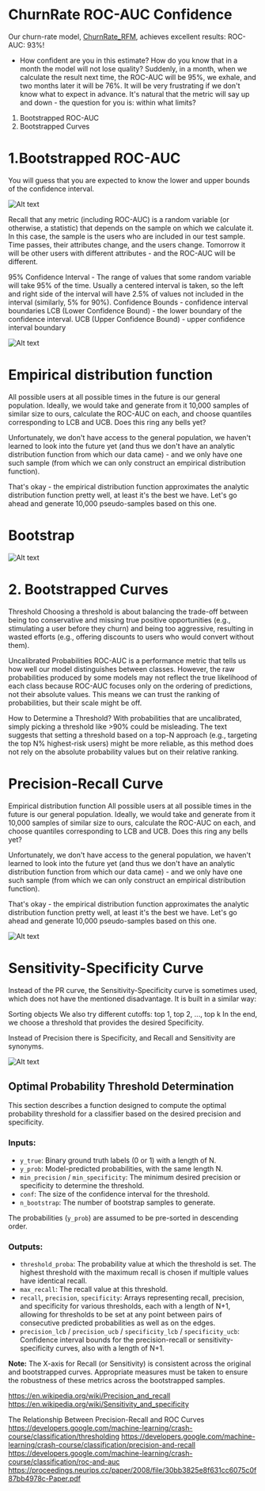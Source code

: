 # ChurnRate ROC-AUC Confidence

Our churn-rate model, [ChurnRate_RFM](https://github.com/apovalov/ChurnRate_RFM), achieves excellent results: ROC-AUC: 93%!


- How confident are you in this estimate? How do you know that in a month the model will not lose quality? Suddenly, in a month, when we calculate the result next time, the ROC-AUC will be 95%, we exhale, and two months later it will be 76%. It will be very frustrating if we don't know what to expect in advance. It's natural that the metric will say up and down - the question for you is: within what limits?

1. Bootstrapped ROC-AUC
2. Bootstrapped Curves


# 1.Bootstrapped ROC-AUC


You will guess that you are expected to know the lower and upper bounds of the confidence interval.

![Alt text](/img/image.png)

Recall that any metric (including ROC-AUC) is a random variable (or otherwise, a statistic) that depends on the sample on which we calculate it. In this case, the sample is the users who are included in our test sample. Time passes, their attributes change, and the users change. Tomorrow it will be other users with different attributes - and the ROC-AUC will be different.

95% Confidence Interval - The range of values that some random variable will take 95% of the time. Usually a centered interval is taken, so the left and right side of the interval will have 2.5% of values not included in the interval (similarly, 5% for 90%).
Confidence Bounds - confidence interval boundaries
LCB (Lower Confidence Bound) - the lower boundary of the confidence interval.
UCB (Upper Confidence Bound) - upper confidence interval boundary

![Alt text](/img/image-1.png)

# Empirical distribution function

All possible users at all possible times in the future is our general population.  Ideally, we would take and generate from it 10,000 samples of similar size to ours, calculate the ROC-AUC on each, and choose quantiles corresponding to LCB and UCB. Does this ring any bells yet?

Unfortunately, we don't have access to the general population, we haven't learned to look into the future yet (and thus we don't have an analytic distribution function from which our data came) - and we only have one such sample (from which we can only construct an empirical distribution function).

That's okay - the empirical distribution function approximates the analytic distribution function pretty well, at least it's the best we have. Let's go ahead and generate 10,000 pseudo-samples based on this one.

# Bootstrap

![Alt text](/img/image-2.png)


# 2. Bootstrapped Curves

Threshold
Choosing a threshold is about balancing the trade-off between being too conservative and missing true positive opportunities (e.g., stimulating a user before they churn) and being too aggressive, resulting in wasted efforts (e.g., offering discounts to users who would convert without them).

Uncalibrated Probabilities
ROC-AUC is a performance metric that tells us how well our model distinguishes between classes. However, the raw probabilities produced by some models may not reflect the true likelihood of each class because ROC-AUC focuses only on the ordering of predictions, not their absolute values. This means we can trust the ranking of probabilities, but their scale might be off.

How to Determine a Threshold?
With probabilities that are uncalibrated, simply picking a threshold like >90% could be misleading. The text suggests that setting a threshold based on a top-N approach (e.g., targeting the top N% highest-risk users) might be more reliable, as this method does not rely on the absolute probability values but on their relative ranking.

# Precision-Recall Curve

Empirical distribution function
All possible users at all possible times in the future is our general population.  Ideally, we would take and generate from it 10,000 samples of similar size to ours, calculate the ROC-AUC on each, and choose quantiles corresponding to LCB and UCB. Does this ring any bells yet?

Unfortunately, we don't have access to the general population, we haven't learned to look into the future yet (and thus we don't have an analytic distribution function from which our data came) - and we only have one such sample (from which we can only construct an empirical distribution function).

That's okay - the empirical distribution function approximates the analytic distribution function pretty well, at least it's the best we have. Let's go ahead and generate 10,000 pseudo-samples based on this one.

![Alt text](/img/image-3.png)

# Sensitivity-Specificity Curve

Instead of the PR curve, the Sensitivity-Specificity curve is sometimes used, which does not have the mentioned disadvantage. It is built in a similar way:

Sorting objects
We also try different cutoffs: top 1, top 2, ..., top k
In the end, we choose a threshold that provides the desired Specificity.

Instead of Precision there is Specificity, and Recall and Sensitivity are synonyms.

![Alt text](/img/image-4.png)

## Optimal Probability Threshold Determination

This section describes a function designed to compute the optimal probability threshold for a classifier based on the desired precision and specificity.

### Inputs:

- `y_true`: Binary ground truth labels (0 or 1) with a length of N.
- `y_prob`: Model-predicted probabilities, with the same length N.
- `min_precision` / `min_specificity`: The minimum desired precision or specificity to determine the threshold.
- `conf`: The size of the confidence interval for the threshold.
- `n_bootstrap`: The number of bootstrap samples to generate.

The probabilities (`y_prob`) are assumed to be pre-sorted in descending order.

### Outputs:

- `threshold_proba`: The probability value at which the threshold is set. The highest threshold with the maximum recall is chosen if multiple values have identical recall.
- `max_recall`: The recall value at this threshold.
- `recall`, `precision`, `specificity`: Arrays representing recall, precision, and specificity for various thresholds, each with a length of N+1, allowing for thresholds to be set at any point between pairs of consecutive predicted probabilities as well as on the edges.
- `precision_lcb` / `precision_ucb` / `specificity_lcb` / `specificity_ucb`: Confidence interval bounds for the precision-recall or sensitivity-specificity curves, also with a length of N+1.

**Note:** The X-axis for Recall (or Sensitivity) is consistent across the original and bootstrapped curves. Appropriate measures must be taken to ensure the robustness of these metrics across the bootstrapped samples.

https://en.wikipedia.org/wiki/Precision_and_recall
https://en.wikipedia.org/wiki/Sensitivity_and_specificity

The Relationship Between Precision-Recall and ROC Curves
https://developers.google.com/machine-learning/crash-course/classification/thresholding
https://developers.google.com/machine-learning/crash-course/classification/precision-and-recall
https://developers.google.com/machine-learning/crash-course/classification/roc-and-auc
https://proceedings.neurips.cc/paper/2008/file/30bb3825e8f631cc6075c0f87bb4978c-Paper.pdf
